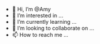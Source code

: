 - 👋 Hi, I’m @Amy
- 👀 I’m interested in ...
- 🌱 I’m currently learning ...
- 💞️ I’m looking to collaborate on ...
- 📫 How to reach me ...

<!---
Amyloveshermom/Amyloveshermom is a ✨ special ✨ repository because its `README.md` (this file) appears on your GitHub profile.
You can click the Preview link to take a look at your changes.
--->
